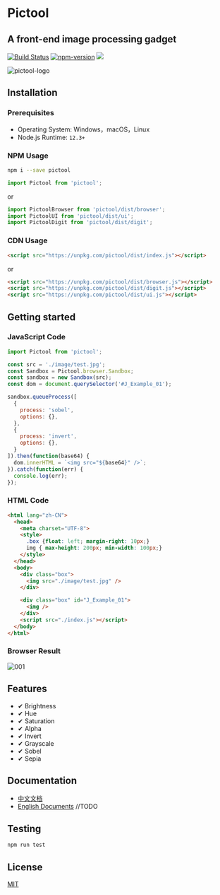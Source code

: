 # Pictool

## A front-end image processing gadget

[![Build Status](https://travis-ci.com/chenshenhai/pictool.svg?branch=master)](https://travis-ci.com/chenshenhai/pictool)
[![npm-version](https://img.shields.io/npm/l/pictool.svg)](./LICENSE)
[![](https://img.shields.io/npm/v/pictool.svg)](https://www.npmjs.com/package/pictool)

![pictool-logo](https://user-images.githubusercontent.com/8216630/61581603-28ffd180-ab53-11e9-9461-a24d31643ec7.png)

## Installation

### Prerequisites

- Operating System: Windows，macOS，Linux
- Node.js Runtime: `12.3+`


### NPM Usage

```sh
npm i --save pictool
```


```js
import Pictool from 'pictool';
```

or

```js
import PictoolBrowser from 'pictool/dist/browser';
import PictoolUI from 'pictool/dist/ui';
import PictoolDigit from 'pictool/dist/digit';
```

### CDN Usage


```html
<script src="https://unpkg.com/pictool/dist/index.js"></script>
```

or

```html
<script src="https://unpkg.com/pictool/dist/browser.js"></script>
<script src="https://unpkg.com/pictool/dist/digit.js"></script>
<script src="https://unpkg.com/pictool/dist/ui.js"></script>
```


## Getting started

### JavaScript Code

```js
import Pictool from 'pictool';

const src = './image/test.jpg';
const Sandbox = Pictool.browser.Sandbox;
const sandbox = new Sandbox(src);
const dom = document.querySelector('#J_Example_01');

sandbox.queueProcess([
  {
    process: 'sobel',
    options: {},
  },
  {
    process: 'invert',
    options: {},
  }
]).then(function(base64) {
  dom.innerHTML = `<img src="${base64}" />`;
}).catch(function(err) {
  console.log(err);
});
```

### HTML Code

```html
<html lang="zh-CN">
  <head>
    <meta charset="UTF-8">
    <style>
      .box {float: left; margin-right: 10px;}
      img { max-height: 200px; min-width: 100px;}
    </style>
  </head>
  <body>
    <div class="box">
      <img src="./image/test.jpg" />
    </div>

    <div class="box" id="J_Example_01">
      <img />
    </div>
    <script src="./index.js"></script>
  </body>
</html>
```

### Browser Result


![001](https://user-images.githubusercontent.com/8216630/61582779-bb0ed680-ab61-11e9-8830-01fbf59edb94.jpg)



## Features

- ✔︎ Brightness
- ✔︎ Hue
- ✔︎ Saturation
- ✔︎ Alpha
- ✔︎ Invert
- ✔︎ Grayscale
- ✔︎ Sobel
- ✔︎ Sepia


## Documentation

- [中文文档](https://chenshenhai.github.io/pictool-doc/)
- [English Documents](https://chenshenhai.github.io/pictool-doc/page/en-US/) //TODO

## Testing

```sh
npm run test
```

## License

[MIT](./LICENSE)